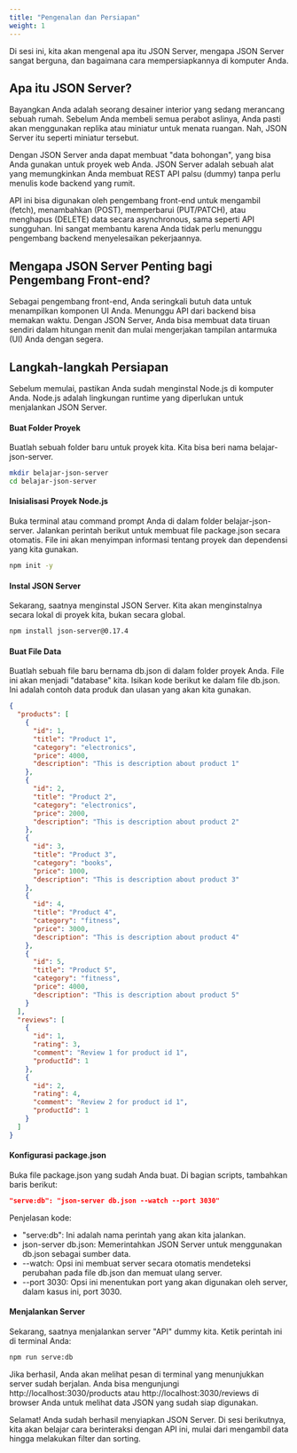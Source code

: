 ```yaml
---
title: "Pengenalan dan Persiapan"
weight: 1
---
```


Di sesi ini, kita akan mengenal apa itu JSON Server, mengapa JSON Server sangat berguna, dan bagaimana cara mempersiapkannya di komputer Anda.

## Apa itu JSON Server?

Bayangkan Anda adalah seorang desainer interior yang sedang merancang sebuah rumah. Sebelum Anda membeli semua perabot aslinya, Anda pasti akan menggunakan replika atau miniatur untuk menata ruangan. Nah, JSON Server itu seperti miniatur tersebut.

Dengan JSON Server anda dapat membuat "data bohongan", yang bisa Anda gunakan untuk proyek web Anda.
JSON Server adalah sebuah alat yang memungkinkan Anda membuat REST API palsu (dummy) tanpa perlu menulis kode backend yang rumit.

API ini bisa digunakan oleh pengembang front-end untuk mengambil (fetch), menambahkan (POST), memperbarui (PUT/PATCH), atau menghapus (DELETE) data secara asynchronous, sama seperti API sungguhan. Ini sangat membantu karena Anda tidak perlu menunggu pengembang backend menyelesaikan pekerjaannya.

## Mengapa JSON Server Penting bagi Pengembang Front-end?

Sebagai pengembang front-end, Anda seringkali butuh data untuk menampilkan komponen UI Anda. Menunggu API dari backend bisa memakan waktu. Dengan JSON Server, Anda bisa membuat data tiruan sendiri dalam hitungan menit dan mulai mengerjakan tampilan antarmuka (UI) Anda dengan segera.

## Langkah-langkah Persiapan

Sebelum memulai, pastikan Anda sudah menginstal Node.js di komputer Anda. Node.js adalah lingkungan runtime yang diperlukan untuk menjalankan JSON Server.

#### Buat Folder Proyek

Buatlah sebuah folder baru untuk proyek kita. Kita bisa beri nama belajar-json-server.

```bash
mkdir belajar-json-server
cd belajar-json-server
```

#### Inisialisasi Proyek Node.js

Buka terminal atau command prompt Anda di dalam folder belajar-json-server. Jalankan perintah berikut untuk membuat file package.json secara otomatis. File ini akan menyimpan informasi tentang proyek dan dependensi yang kita gunakan.

```bash
npm init -y
```

#### Instal JSON Server

Sekarang, saatnya menginstal JSON Server. Kita akan menginstalnya secara lokal di proyek kita, bukan secara global.

```bash
npm install json-server@0.17.4
```

#### Buat File Data

Buatlah sebuah file baru bernama db.json di dalam folder proyek Anda. File ini akan menjadi "database" kita. Isikan kode berikut ke dalam file db.json. Ini adalah contoh data produk dan ulasan yang akan kita gunakan.

```json
{
  "products": [
    {
      "id": 1,
      "title": "Product 1",
      "category": "electronics",
      "price": 4000,
      "description": "This is description about product 1"
    },
    {
      "id": 2,
      "title": "Product 2",
      "category": "electronics",
      "price": 2000,
      "description": "This is description about product 2"
    },
    {
      "id": 3,
      "title": "Product 3",
      "category": "books",
      "price": 1000,
      "description": "This is description about product 3"
    },
    {
      "id": 4,
      "title": "Product 4",
      "category": "fitness",
      "price": 3000,
      "description": "This is description about product 4"
    },
    {
      "id": 5,
      "title": "Product 5",
      "category": "fitness",
      "price": 4000,
      "description": "This is description about product 5"
    }
  ],
  "reviews": [
    {
      "id": 1,
      "rating": 3,
      "comment": "Review 1 for product id 1",
      "productId": 1
    },
    {
      "id": 2,
      "rating": 4,
      "comment": "Review 2 for product id 1",
      "productId": 1
    }
  ]
}
```

#### Konfigurasi package.json

Buka file package.json yang sudah Anda buat. Di bagian scripts, tambahkan baris berikut:

```json
"serve:db": "json-server db.json --watch --port 3030"
```

Penjelasan kode:

- "serve:db": Ini adalah nama perintah yang akan kita jalankan.
- json-server db.json: Memerintahkan JSON Server untuk menggunakan db.json sebagai sumber data.
- --watch: Opsi ini membuat server secara otomatis mendeteksi perubahan pada file db.json dan memuat ulang server.
- --port 3030: Opsi ini menentukan port yang akan digunakan oleh server, dalam kasus ini, port 3030.

#### Menjalankan Server

Sekarang, saatnya menjalankan server "API" dummy kita. Ketik perintah ini di terminal Anda:

```bash
npm run serve:db
```

Jika berhasil, Anda akan melihat pesan di terminal yang menunjukkan server sudah berjalan. Anda bisa mengunjungi http://localhost:3030/products atau http://localhost:3030/reviews di browser Anda untuk melihat data JSON yang sudah siap digunakan.

Selamat! Anda sudah berhasil menyiapkan JSON Server. Di sesi berikutnya, kita akan belajar cara berinteraksi dengan API ini, mulai dari mengambil data hingga melakukan filter dan sorting.
